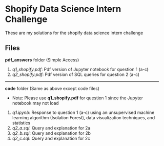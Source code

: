 # Shopify Data Science Intern Challenge

These are my solutions for the shopify data science intern challenge

## Files 

**pdf_answers** folder (Simple Access)
1. *q1_shopify.pdf*: Pdf version of Jupyter notebook for question 1 (a-c) 
2. *q2_shopify.pdf*: Pdf version of SQL queries for question 2 (a-c)

___


**code** folder (Same as above except code files)
- Note: Please use **q1_shopify.pdf** for question 1 since the Jupyter notebook may not load 

1. *q1.ipynb*: Response to question 1 (a-c) using an unsupervised machine learning algorithm (Isolation Forest), data visualization techniques, and statistics
2. *q2_a.sql*: Query and explanation for 2a
3. *q2_b.sql*: Query and explanation for 2b
4. *q2_c.sql*: Query and explanation for 2c